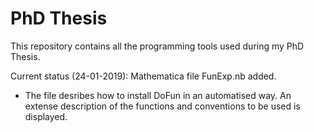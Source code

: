 # PhD Thesis
This repository contains all the programming tools used during my PhD Thesis.

Current status (24-01-2019): Mathematica file FunExp.nb added. 

- The file desribes how to install DoFun in an automatised way. An extense description of the functions and conventions to be used is displayed.
